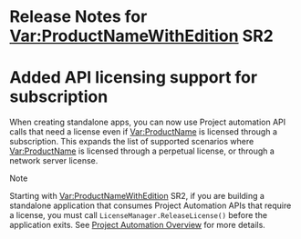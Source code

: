 Release Notes for <Var:ProductNameWithEdition> SR2
===================

# Added API licensing support for subscription
When creating standalone apps, you can now use Project automation API calls that need a license even if <Var:ProductName> is licensed through a subscription. This expands the list of supported scenarios where <Var:ProductName> is licensed through a perpetual license, or through a network server license.

> [!NOTE]
>
> Starting with <Var:ProductNameWithEdition> SR2, if you are building a standalone application that consumes Project Automation APIs that require a license, you must call `LicenseManager.ReleaseLicense()` before the application exits. See [Project Automation Overview](../projectautomation/overview.md) for more details.
